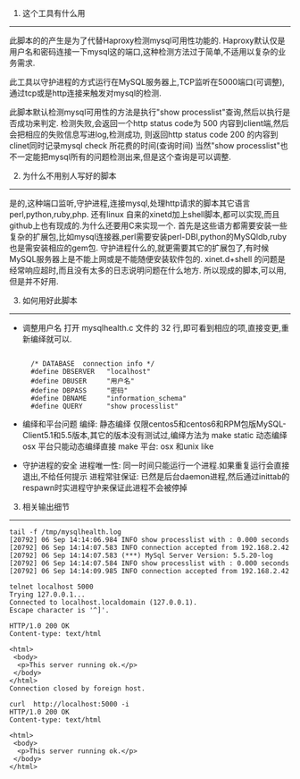 1. 这个工具有什么用
------------
此脚本的的产生是为了代替Haproxy检测mysql可用性功能的.
Haproxy默认仅是用户名和密码连接一下mysql这的端口,这种检测方法过于简单,不适用以复杂的业务需求.

此工具以守护进程的方式运行在MySQL服务器上,TCP监听在5000端口(可调整),通过tcp或是http连接来触发对mysql的检测.

此脚本默认检测mysql可用性的方法是执行"show processlist"查询,然后以执行是否成功来判定.
检测失败,会返回一个http status code为 500 内容到client端,然后会把相应的失败信息写进log,检测成功,
则返回http status code 200 的内容到clinet同时记录mysql check 所花费的时间(查询时间)
当然"show processlist"也不一定能把mysql所有的问题检测出来,但是这个查询是可以调整.

2. 为什么不用别人写好的脚本
------------
是的,这种端口监听,守护进程,连接mysql,处理http请求的脚本其它语言perl,python,ruby,php.
还有linux 自来的xinetd加上shell脚本,都可以实现,而且github上也有现成的.为什么还要用C来实现一个.
首先是这些语方都需要安装一些复杂的扩展包,比如mysql连接器,perl需要安装perl-DBI,python的MySQldb,ruby也是需安装相应的gem包.
守护进程什么的,就更需要其它的扩展包了,有时候MySQL服务器上是不能上网或是不能随便安装软件包的.
xinet.d+shell 的问题是经常响应超时,而且没有太多的日志说明问题在什么地方.
所以现成的脚本,可以用,但是并不好用.


3. 如何用好此脚本
------------
* 调整用户名
    打开 mysqlhealth.c 文件的 32 行,即可看到相应的项,直接变更,重新编绎就可以.
  ```

    /* DATABASE  connection info */
    #define DBSERVER   "localhost"
    #define DBUSER     "用户名"
    #define DBPASS     "密码"
    #define DBNAME     "information_schema"
    #define QUERY      "show processlist"
  ```
* 编绎和平台问题
  编绎:
    静态编绎 仅限centos5和centos6和RPM包版MySQL-Client5.1和5.5版本,其它的版本没有测试过,编绎方法为 make static
    动态编绎 osx 平台只能动态编绎直接 make 
    平台: osx 和unix like

* 守护进程的安全
  进程唯一性: 同一时间只能运行一个进程.如果重复运行会直接退出,不给任何提示
  进程常驻保证: 已然是后台daemon进程,然后通过inittab的respawn时实进程守护来保证此进程不会被停掉

3. 相关输出细节
------------
```
tail -f /tmp/mysqlhealth.log 
[20792] 06 Sep 14:14:06.984 INFO show processlist with : 0.000 seconds
[20792] 06 Sep 14:14:07.583 INFO connection accepted from 192.168.2.42
[20792] 06 Sep 14:14:07.583 (***) MySql Server Version: 5.5.20-log
[20792] 06 Sep 14:14:07.584 INFO show processlist with : 0.000 seconds
[20792] 06 Sep 14:14:09.985 INFO connection accepted from 192.168.2.42
```

```
telnet localhost 5000
Trying 127.0.0.1...
Connected to localhost.localdomain (127.0.0.1).
Escape character is '^]'.

HTTP/1.0 200 OK
Content-type: text/html

<html>
 <body>
  <p>This server running ok.</p>
 </body>
</html>
Connection closed by foreign host.
```
```
curl  http://localhost:5000 -i
HTTP/1.0 200 OK
Content-type: text/html

<html>
 <body>
  <p>This server running ok.</p>
 </body>
</html>
```
